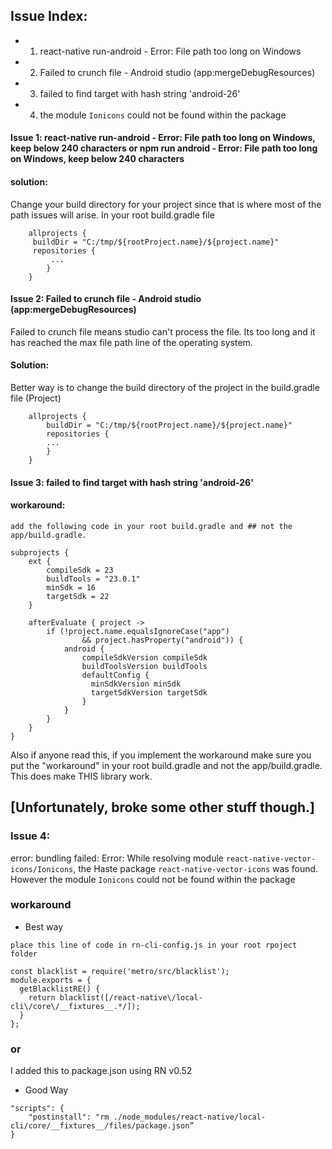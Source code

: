 ## Issue Index:

* 1.  react-native run-android - Error: File path too long on Windows
* 2.  Failed to crunch file - Android studio (app:mergeDebugResources)
* 3.  failed to find target with hash string 'android-26'
* 4.  the module `Ionicons` could not be found within the package 

#### Issue 1: react-native run-android - Error: File path too long on Windows, keep below 240 characters or npm run android - Error: File path too long on Windows, keep below 240 characters

#### solution:

Change your build directory for your project since that is where most of the path issues will arise.
In your root build.gradle file

```
    allprojects {
     buildDir = "C:/tmp/${rootProject.name}/${project.name}"
     repositories {
         ...
        }
    }
```

#### Issue 2: Failed to crunch file - Android studio (app:mergeDebugResources)

Failed to crunch file means studio can't process the file. Its too long and it has reached the max file path line of the operating system.

#### Solution:

Better way is to change the build directory of the project in the build.gradle file (Project)

```
    allprojects {
        buildDir = "C:/tmp/${rootProject.name}/${project.name}"
        repositories {
        ...
        }
    }
```

#### Issue 3: failed to find target with hash string 'android-26'

#### workaround:

```
add the following code in your root build.gradle and ## not the app/build.gradle.

subprojects {
    ext {
        compileSdk = 23
        buildTools = "23.0.1"
        minSdk = 16
        targetSdk = 22
    }

    afterEvaluate { project ->
        if (!project.name.equalsIgnoreCase("app")
                && project.hasProperty("android")) {
            android {
                compileSdkVersion compileSdk
                buildToolsVersion buildTools
                defaultConfig {
                  minSdkVersion minSdk
                  targetSdkVersion targetSdk
                }
            }
        }
    }
}
```

Also if anyone read this, if you implement the workaround make sure you put the "workaround" in your root build.gradle and not the app/build.gradle. This does make THIS library work.

## [Unfortunately, broke some other stuff though.]

### Issue 4:

error: bundling failed: Error: While resolving module `react-native-vector-icons/Ionicons`, the Haste package `react-native-vector-icons` was found. However the module `Ionicons` could not be found within the package

### workaround

* Best way

```
place this line of code in rn-cli-config.js in your root rpoject folder

const blacklist = require('metro/src/blacklist');
module.exports = {
  getBlacklistRE() {
    return blacklist([/react-native\/local-cli\/core\/__fixtures__.*/]);
  }
};
```

### or

I added this to package.json using RN v0.52

* Good Way

```
"scripts": {
    "postinstall": "rm ./node_modules/react-native/local-cli/core/__fixtures__/files/package.json”
}
```
